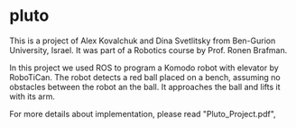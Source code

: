 # pluto

This is a project of Alex Kovalchuk and Dina Svetlitsky from Ben-Gurion University, Israel.
It was part of a Robotics course by Prof. Ronen Brafman.

In this project we used ROS to program a Komodo robot with elevator by RoboTiCan.
The robot detects a red ball placed on a bench, assuming no obstacles between the robot an the ball. 
It approaches the ball and lifts it with its arm.

For more details about implementation, please read "Pluto_Project.pdf",  
